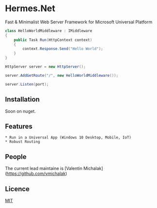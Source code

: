 # Hermes.Net
Fast & Minimalist Web Server Framework for Microsoft Universal Platform

```cs
class HelloWorldMiddleware : IMiddleware
{
	public Task Run(HttpContext context)
	{
		context.Response.Send("Hello World");
	}
}
```

```cs
HttpServer server = new HttpServer();

server.AddGetRoute("/", new HelloWorldMiddleware());

server.Listen(port);
```
## Installation
Soon on nuget.

## Features

	* Run in a Universal App (Windows 10 Desktop, Mobile, IoT)
	* Robust Routing

## People

The current lead maintaine is [Valentin Michalak] (https://github.com/vmichalak)

## Licence

[MIT](LICENCE)
